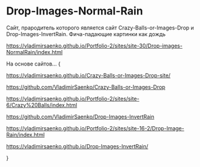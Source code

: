# Drop-Images-Normal-Rain
 
Сайт, прародитель которого является сайт Crazy-Balls-or-Images-Drop и Drop-Images-InvertRain. Фича-падающие картинки как дождь

https://vladimirsaenko.github.io/Portfolio-2/sites/site-30/Drop-images-NormalRain/index.html

На основе сайтов... {

https://vladimirsaenko.github.io/Crazy-Balls-or-Images-Drop-site/

https://github.com/VladimirSaenko/Crazy-Balls-or-Images-Drop

https://vladimirsaenko.github.io/Portfolio-2/sites/site-6/Crazy%20Balls/index.html

https://github.com/VladimirSaenko/Drop-Images-InvertRain

https://vladimirsaenko.github.io/Portfolio-2/sites/site-16-2/Drop-Image-Rain/index.html

https://vladimirsaenko.github.io/Drop-Images-InvertRain/

}
